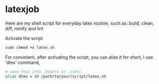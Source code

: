 # latexjob

Here are my shell script for everyday latex routine, such as: build, clean, diff, minify and lint

Activate the script 
``` sh
sudo chmod +x latex.sh
```

For convinient, after activating the script, you can alias it for short, I use 'dtex' command, 

``` sh
# save this into .bashrc or .zshrc
alias dtex = sh /path/to/your/script/latex.sh
```
